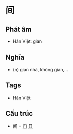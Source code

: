 # 间

## Phát âm
* Hán Việt: gian

## Nghĩa
* (n) gian nhà, không gian,...

## Tags
* Hán Việt

## Cấu trúc
* 间 = [门](门.md) [日](日.md)

<script>window.HANZI_FIELD='间';</script>